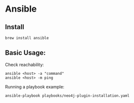 # Ansible

## Install

```shell
brew install ansible
```

## Basic Usage:

Check reachability:

```shell
ansible <host> -a "command"
ansible <host> -m ping
```

Running a playbook example:

```shell
ansible-playbook playbooks/neo4j-plugin-installation.yaml
```
